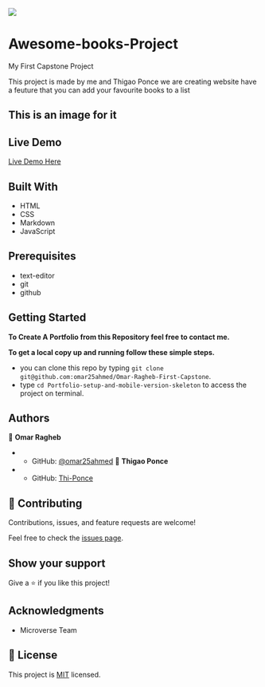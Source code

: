 ![](https://img.shields.io/badge/Microverse-blueviolet)

# Awesome-books-Project

My First Capstone Project

This project is made by me and Thigao Ponce we are creating website have a feuture that you can add your favourite books to a list

## This is an image for it

## Live Demo
[Live Demo Here](https://omar25ahmed.github.io/Awesome-books-plain-JavaScript-with-objects/)




## Built With

- HTML
- CSS
- Markdown
- JavaScript

## Prerequisites 

- text-editor
- git 
- github

## Getting Started

**To Create A Portfolio from this Repository feel free to contact me.**

**To get a local copy up and running follow these simple steps.**
- you can clone this repo by typing `git clone git@github.com:omar25ahmed/Omar-Ragheb-First-Capstone`.
- type `cd Portfolio-setup-and-mobile-version-skeleton` to access the project on terminal.

## Authors

👤 **Omar Ragheb**

- - GitHub: [@omar25ahmed](https://github.com/omar25ahmed)
👤 **Thigao Ponce**
- - GitHub: [Thi-Ponce](https://github.com/Thi-Ponce)


## 🤝 Contributing

Contributions, issues, and feature requests are welcome!

Feel free to check the [issues page](https://github.com/omar25ahmed/Portfolio-setup-and-mobile-version-skeleton/issues).

## Show your support

Give a ⭐️ if you like this project!

## Acknowledgments

- Microverse Team

## 📝 License

This project is [MIT](./MIT.md) licensed.